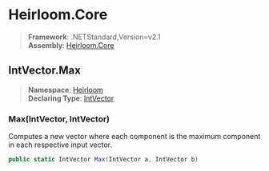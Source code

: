 # Heirloom.Core

> **Framework**: .NETStandard,Version=v2.1  
> **Assembly**: [Heirloom.Core][0]  

## IntVector.Max

> **Namespace**: [Heirloom][0]  
> **Declaring Type**: [IntVector][1]  

### Max(IntVector, IntVector)

Computes a new vector where each component is the maximum component in each respective input vector.

```cs
public static IntVector Max(IntVector a, IntVector b)
```

[0]: ../../../Heirloom.Core.md
[1]: ../IntVector.md
